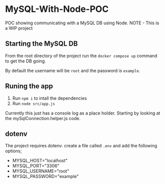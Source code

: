# MySQL-With-Node-POC
POC showing communicating with a MySQL DB using Node.
NOTE - This is a WIP project

## Starting the MySQL DB
From the root directory of the project run the `docker compose up` command to get the DB going.

By default the username will be `root` and the password is `example`.

## Runing the app
1. Run `npm i` to intall the dependencies
2. Run `node src/app.js`

Currently this just has a console log as a place holder. Starting by looking at the mySqlConnection.helper.js code.

## dotenv
The project requires dotenv. create a file called `.env` and add the following options;
- MYSQL_HOST="localhost"
- MYSQL_PORT="3306"
- MYSQL_USERNAME="root"
- MYSQL_PASSWORD="example"
